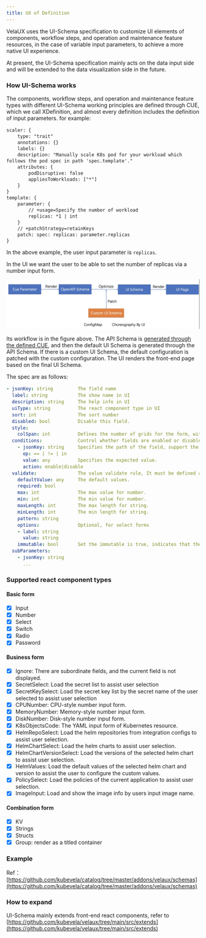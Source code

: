 ```yaml
---
title: UX of Definition
---
```


VelaUX uses the UI-Schema specification to customize UI elements of components, workflow steps, and operation and maintenance feature resources, in the case of variable input parameters, to achieve a more native UI experience.

At present, the UI-Schema specification mainly acts on the data input side and will be extended to the data visualization side in the future.

### How UI-Schema works

The components, workflow steps, and operation and maintenance feature types with different UI-Schema working principles are defined through CUE, which we call XDefinition, and almost every definition includes the definition of input parameters. for example:

```cue
scaler: {
	type: "trait"
	annotations: {}
	labels: {}
	description: "Manually scale K8s pod for your workload which follows the pod spec in path 'spec.template'."
	attributes: {
		podDisruptive: false
		appliesToWorkloads: ["*"]
	}
}
template: {
	parameter: {
		// +usage=Specify the number of workload
		replicas: *1 | int
	}
	// +patchStrategy=retainKeys
	patch: spec: replicas: parameter.replicas
}
```

In the above example, the user input parameter is `replicas`.

In the UI we want the user to be able to set the number of replicas via a number input form.

![ui schema](../resources/ui-schema.jpg)

Its workflow is in the figure above. The API Schema is [generated through the defined CUE](../platform-engineers/openapi-v3-json-schema), and then the default UI Schema is generated through the API Schema. If there is a custom UI Schema, the default configuration is patched with the custom configuration. The UI renders the front-end page based on the final UI Schema.

The spec are as follows:

```yaml
- jsonKey: string         The field name
  label: string           The show name in UI
  description: string     The help info in UI
  uiType: string          The react component type in UI
  sort: int               The sort number
  disabled: bool          Disable this field.
  style:  
    colSpan: int          Defines the number of grids for the form, with 24 representing 100% width.
  conditions:             Control whether fields are enabled or disabled by certain conditions.
    - jsonKey: string     Specifies the path of the field, support the peer and subordinate fields.
      op: == | != | in    
      value: any          Specifies the expected value.
      action: enable|disable
  validate:               The value validate rule, It must be defined as a whole. 
    defaultValue: any     The default values.
    required: bool
    max: int              The max value for number.
    min: int              The min value for number.
    maxLength: int        The max length for string.
    minLength: int        The min length for string.
    pattern: string
    options:              Optional, for select forms
    - label: string
      value: string
    immutable: bool       Set the immutable is true, indicates that the parameter cannot be changed.
  subParameters:
    - jsonKey: string
      ...
```

### Supported react component types

#### Basic form

- [x] Input
- [x] Number
- [x] Select
- [x] Switch
- [x] Radio
- [x] Password

#### Business form

- [x] Ignore: There are subordinate fields, and the current field is not displayed.
- [x] SecretSelect: Load the secret list to assist user selection
- [x] SecretKeySelect: Load the secret key list by the secret name of the user selected to assist user selection
- [x] CPUNumber: CPU-style number input form.
- [x] MemoryNumber: Memory-style number input form.
- [x] DiskNumber: Disk-style number input form.
- [x] K8sObjectsCode: The YAML input form of Kubernetes resource.
- [x] HelmRepoSelect: Load the helm repositories from integration configs to assist user selection.
- [x] HelmChartSelect: Load the helm charts to assist user selection.
- [x] HelmChartVersionSelect: Load the versions of the selected helm chart to assist user selection.
- [x] HelmValues: Load the default values of the selected helm chart and version to assist the user to configure the custom values.
- [x] PolicySelect: Load the policies of the current application to assist user selection.
- [x] ImageInput: Load and show the image info by users input image name.

#### Combination form

- [x] KV
- [x] Strings
- [x] Structs
- [x] Group: render as a titled container

### Example

Ref：[https://github.com/kubevela/catalog/tree/master/addons/velaux/schemas](https://github.com/kubevela/catalog/tree/master/addons/velaux/schemas)

### How to expand

UI-Schema mainly extends front-end react components, refer to [https://github.com/kubevela/velaux/tree/main/src/extends](https://github.com/kubevela/velaux/tree/main/src/extends)
